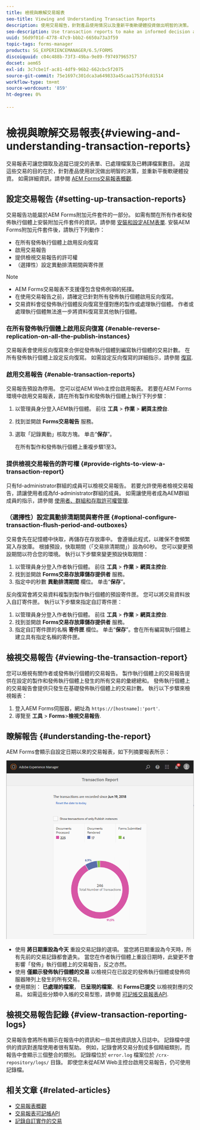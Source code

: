 ```yaml
---
title: 檢視與瞭解交易報表
seo-title: Viewing and Understanding Transaction Reports
description: 使用交易報告，針對產品使用情況以及重新平衡軟硬體投資做出明智的決策。
seo-description: Use transaction reports to make an informed decision about the product usage and rebalancing investments in hardware and software.
uuid: 56d9f01d-4778-47c9-bbb2-6650a73a3f59
topic-tags: forms-manager
products: SG_EXPERIENCEMANAGER/6.5/FORMS
discoiquuid: c04c488b-73f3-49ba-9e89-f97497965757
docset: aem65
exl-id: 3c7cbe1f-ac81-4df9-96b2-662cbc5f2075
source-git-commit: 75e1697c301dca3a649833a45caa1753fdc81514
workflow-type: tm+mt
source-wordcount: '859'
ht-degree: 0%

---
```


# 檢視與瞭解交易報表{#viewing-and-understanding-transaction-reports}

交易報表可讓您擷取及追蹤已提交的表單、已處理檔案及已轉譯檔案數目。 追蹤這些交易的目的在於，針對產品使用狀況做出明智的決策，並重新平衡軟硬體投資。 如需詳細資訊，請參閱 [AEM Forms交易報表概觀](../../forms/using/transaction-reports-overview.md).

## 設定交易報告  {#setting-up-transaction-reports}

交易報告功能屬於AEM Forms附加元件套件的一部分。 如需有關在所有作者和發佈執行個體上安裝附加元件套件的資訊，請參閱 [安裝和設定AEM表單](/help/forms/using/installing-configuring-aem-forms-osgi.md). 安裝AEM Forms附加元件套件後，請執行下列動作：

* 在所有發佈執行個體上啟用反向復寫
* 啟用交易報告
* 提供檢視交易報告的許可權
* （選擇性）設定異動排清期間與寄件匣 [](/help/forms/using/installing-configuring-aem-forms-osgi.md)

>[!NOTE]
>
>* AEM Forms交易報表不支援僅包含發佈例項的拓撲。
>* 在使用交易報告之前，請確定已針對所有發佈執行個體啟用反向復寫。
>* 交易資料會從發佈執行個體反向復寫至僅對應的製作或處理執行個體。 作者或處理執行個體無法進一步將資料復寫至其他執行個體。
>


### 在所有發佈執行個體上啟用反向復寫 {#enable-reverse-replication-on-all-the-publish-instances}

交易報表會使用反向復寫來合併從發佈執行個體到編寫執行個體的交易計數。 在所有發佈執行個體上設定反向復寫。 如需設定反向復寫的詳細指示，請參閱 [復寫](/help/sites-deploying/replication.md).

### 啟用交易報告 {#enable-transaction-reports}

交易報告預設為停用。 您可以從AEM Web主控台啟用報表。 若要在AEM Forms環境中啟用交易報表，請在所有製作和發佈執行個體上執行下列步驟：

1. 以管理員身分登入AEM執行個體。 前往 **工具** > **作業** > **網頁主控台**.
1. 找到並開啟 **Forms交易報告** 服務。
1. 選取「記錄異動」核取方塊。 单击“**保存**”。

   在所有製作和發佈執行個體上重複步驟1至3。

### 提供檢視交易報告的許可權 {#provide-rights-to-view-a-transaction-report}

只有fd-administrator群組的成員可以檢視交易報告。 若要允許使用者檢視交易報告，請讓使用者成為fd-administrator群組的成員。 如需讓使用者成為AEM群組成員的指示，請參閱 [使用者、群組和存取許可權管理](/help/sites-administering/user-group-ac-admin.md).

### （選擇性）設定異動排清期間與寄件匣 {#optional-configure-transaction-flush-period-and-outboxes}

交易會先在記憶體中快取，再儲存在存放庫中。 會遵循此程式，以確保不會頻繁寫入存放庫。 根據預設，快取期間（「交易排清期間」）設為60秒。 您可以變更預設期間以符合您的環境。 執行以下步驟來變更預設快取期間：

1. 以管理員身分登入作者執行個體。 前往 **工具** > **作業** > **網頁主控台**.
1. 找到並開啟 **Forms交易存放庫儲存提供者** 服務。
1. 指定中的秒數 **異動排清期間** 欄位。 单击“**保存**”。

反向復寫會將交易資料複製到製作執行個體的預設寄件匣。 您可以將交易資料放入自訂寄件匣。 執行以下步驟來指定自訂寄件匣：

1. 以管理員身分登入作者執行個體。 前往 **工具** > **作業** > **網頁主控台**.
1. 找到並開啟 **Forms交易存放庫儲存提供者** 服務。
1. 指定自訂寄件匣的名稱 **寄件匣** 欄位。 单击“**保存**”。會在所有編寫執行個體上建立具有指定名稱的寄件匣。

## 檢視交易報告 {#viewing-the-transaction-report}

您可以檢視有關作者或發佈執行個體的交易報告。 製作執行個體上的交易報告提供在設定的製作和發佈執行個體上發生的所有交易的彙總總和。 發佈執行個體上的交易報告會提供只發生在基礎發佈執行個體上的交易計數。 執行以下步驟來檢視報表：

1. 登入AEM Forms伺服器，網址為 `https://[hostname]:'port'`.
1. 導覽至 **工具** > **Forms**>**檢視交易報告**.

## 瞭解報告 {#understanding-the-report}

AEM Forms會顯示自設定日期以來的交易報表，如下列摘要報表所示：

![sample-transaction-report-author](assets/sample-transaction-report-author.png)

* 使用 **將日期重設為今天** 重設交易記錄的選項。 當您將日期重設為今天時，所有先前的交易記錄都會遺失。 當您在作者執行個體上重設日期時，此變更不會影響「發佈」執行個體上的交易報告，反之亦然。
* 使用 **僅顯示發佈執行個體的交易** 以檢視只在已設定的發佈執行個體或發佈伺服器陣列上發生的所有交易。
* 使用類別： **已處理的檔案**， **已呈現的檔案**、和 **Forms已提交** 以檢視對應的交易。 如需這些分類中入帳的交易型態，請參閱 [可記帳交易報表API](../../forms/using/transaction-reports-billable-apis.md).

## 檢視交易報告記錄 {#view-transaction-reporting-logs}

交易報告會將所有顯示在報告中的資訊和一些其他資訊放入日誌中。 記錄檔中提供的資訊對進階使用者很有幫助。 例如，記錄會將交易分割成多個精細類別，而報告中會顯示三個整合的類別。 記錄檔位於 `error.log` 檔案位於 `/crx-repository/logs/` 目錄。 即使您未從AEM Web主控台啟用交易報告，仍可使用記錄檔。

## 相关文章 {#related-articles}

* [交易報表概觀](../../forms/using/transaction-reports-overview.md)
* [交易報表可記帳API](../../forms/using/transaction-reports-billable-apis.md)
* [記錄自訂實作的交易](/help/forms/using/record-transaction-custom-implementation.md)
